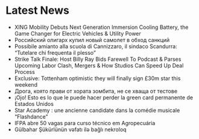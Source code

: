 # Latest News
-  XING Mobility Debuts Next Generation Immersion Cooling Battery, the Game Changer for Electric Vehicles & Utility Power
-  Российский олигарх купил новый самолет в обход санкций
-  Possibile amianto alla scuola di Cannizzaro, il sindaco Scandurra: “Tutelare chi frequenta il plesso”
-  Strike Talk Finale: Host Billy Ray Bids Farewell To Podcast & Parses Upcoming Labor Clash, Mergers & How Studios Can Speed Up Deal Process
-  Exclusive: Tottenham optimistic they will finally sign £30m star this weekend
-  Дрога, която прави от хората зомбита, не се хваща от тестове
-  ¡Ojo! Esto es lo que le puede hacer perder la green card permanente de Estados Unidos
-  Star Academy : une ancienne candidate dans la comédie musicale “Flashdance”
-  IFPA abre 50 vagas para curso técnico em Agropecuária
-  Gülbahar Şükürlünün vəfatı ilə bağlı nekroloq
